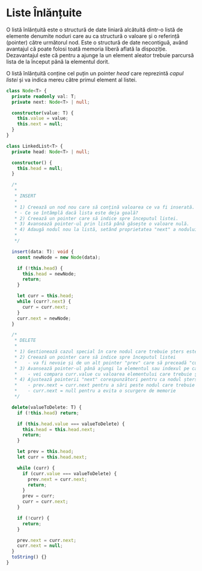 # Liste Înlănțuite

O listă înlănțuită este o structură de date liniară alcătuită dintr-o listă de elemente denumite noduri care au ca structură o valoare și o referință (pointer) către următorul nod. Este o structură de date necontiguă, având avantajul că poate folosi toată memoria liberă aflată la dispoziție. Dezavantajul este că pentru a ajunge la un element aleator trebuie parcursă lista de la început până la elementul dorit.

O listă înlănțuită conține cel puțin un pointer _head_ care reprezintă _capul listei_ și va indica mereu către primul element al listei.

```ts
class Node<T> {
  private readonly val: T;
  private next: Node<T> | null;

  constructor(value: T) {
    this.value = value;
    this.next = null;
  }
}

class LinkedList<T> {
  private head: Node<T> | null;

  constructor() {
    this.head = null;
  }

  /*
   *
   * INSERT
   *
   * 1) Creează un nod nou care să conțină valoarea ce va fi inserată.
   * - Ce se întâmplă dacă lista este deja goală?
   * 2) Creează un pointer care să indice spre începutul listei.
   * 3) Avansează pointer-ul prin listă până găsește o valoare nulă.
   * 4) Adaugă nodul nou la listă, setând proprietatea "next" a nodului "curr" la acest nod nou.
   *
   */

  insert(data: T): void {
    const newNode = new Node(data);

    if (!this.head) {
      this.head = newNode;
      return;
    }

    let curr = this.head;
    while (curr?.next) {
      curr = curr.next;
    }
    curr.next = newNode;
  }

  /*
   * DELETE
   *
   * 1) Gestionează cazul special în care nodul care trebuie șters este chiar capul listei (head)
   * 2) Creează un pointer care să indice spre începutul listei
   *    - va fi nevoie și de un alt pointer "prev" care să preceadă "curr"
   * 3) Avansează pointer-ul până ajungi la elementul sau indexul pe care vrei să îl ștergi.
   *    - vei compara curr.value cu valoarea elementului care trebuie ștearsă
   * 4) Ajustează pointerii "next" corespunzători pentru ca nodul șters să nu mai facă parte din lanț
   *    - prev.next = curr.next pentru a sări peste nodul care trebuie șters
   *    - curr.next = null pentru a evita o scurgere de memorie
   */

  delete(valueToDelete: T) {
    if (!this.head) return;

    if (this.head.value === valueToDelete) {
      this.head = this.head.next;
      return;
    }

    let prev = this.head;
    let curr = this.head.next;

    while (curr) {
      if (curr.value === valueToDelete) {
        prev.next = curr.next;
        return;
      }
      prev = curr;
      curr = curr.next;
    }

    if (!curr) {
      return;
    }

    prev.next = curr.next;
    curr.next = null;
  }
  toString() {}
}
```

